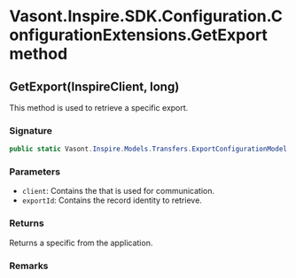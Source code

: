 # Vasont.Inspire.SDK.Configuration.ConfigurationExtensions.GetExport method
## GetExport(InspireClient, long)
This method is used to retrieve a specific export.

### Signature
```csharp
public static Vasont.Inspire.Models.Transfers.ExportConfigurationModel GetExport(InspireClient client, long exportId)
```
### Parameters
- `client`: Contains the  that is used for communication.
- `exportId`: Contains the record identity to retrieve.

### Returns
Returns a specific  from the application.
### Remarks


